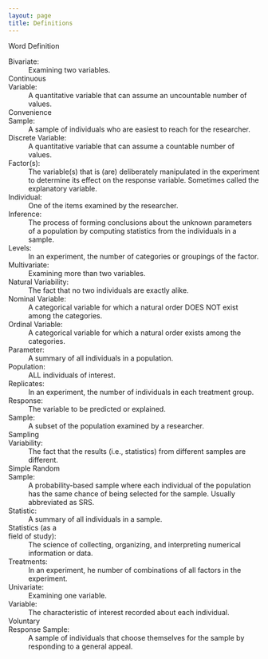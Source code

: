 ```yaml
---
layout: page
title: Definitions
---
```


<div class="panel panel-info">
  <div class="panel-heading">Word <span class="pull-right">Definition</span></div>
  <div class="panel-body">
    <dl class="dl-horizontal">

<dt>Bivariate</dt><dd>Examining two variables.</dd>
<dt>Continuous Variable</dt><dd>A quantitative variable that can assume an uncountable number of values.</dd>
<dt>Convenience Sample</dt><dd>A sample of individuals who are easiest to reach for the researcher.</dd>
<dt>Discrete Variable</dt><dd>A quantitative variable that can assume a countable number of values.</dd>
<dt>Factor(s)</dt><dd>The variable(s) that is (are) deliberately manipulated in the experiment to determine its effect on the response variable. Sometimes called the explanatory variable.</dd>
<dt>Individual</dt><dd>One of the items examined by the researcher.</dd>
<dt>Inference</dt><dd>The process of forming conclusions about the unknown parameters of a population by computing statistics from the individuals in a sample.</dd>
<dt>Levels</dt><dd>In an experiment, the number of categories or groupings of the factor.</dd>
<dt>Multivariate</dt><dd>Examining more than two variables.</dd>
<dt>Natural Variability</dt><dd>The fact that no two individuals are exactly alike.</dd>
<dt>Nominal Variable</dt><dd>A categorical variable for which a natural order DOES NOT exist among the categories.</dd>
<dt>Ordinal Variable</dt><dd>A categorical variable for which a natural order exists among the categories.</dd>
<dt>Parameter</dt><dd>A summary of all individuals in a population.</dd>
<dt>Population</dt><dd>ALL individuals of interest.</dd>
<dt>Replicates</dt><dd>In an experiment, the number of individuals in each treatment group.</dd>
<dt>Response</dt><dd>The variable to be predicted or explained.</dd>
<dt>Sample</dt><dd>A subset of the population examined by a researcher.</dd>
<dt>Sampling Variability</dt><dd>The fact that the results (i.e., statistics) from different samples are different.</dd>
<dt>Simple Random Sample</dt><dd>A probability-based sample where each individual of the population has the same chance of being selected for the sample. Usually abbreviated as SRS.</dd>
<dt>Statistic</dt><dd>A summary of all individuals in a sample.</dd>
<dt>Statistics (as a field of study)</dt><dd>The science of
collecting, organizing, and interpreting numerical information or data.</dd>
<dt>Treatments</dt><dd>In an experiment, he number of combinations of all factors in the experiment.</dd>
<dt>Univariate</dt><dd>Examining one variable.</dd>
<dt>Variable</dt><dd>The characteristic of interest recorded about each individual.</dd>
<dt>Voluntary Response Sample</dt><dd>A sample of individuals that choose themselves for the sample by responding to a general appeal.</dd>
</dl>

  </div>
</div>

<style>
.panel .dl-horizontal dt {
    white-space: normal;
    width: 25%;
}
.panel .dl-horizontal dt:after {
    content: ":";
}
</style>
